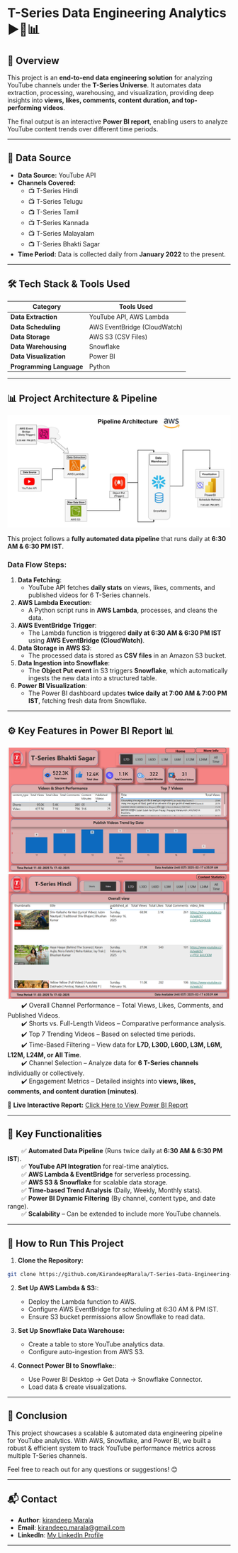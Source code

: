 # **T-Series Data Engineering Analytics** ▶️🎵📊  

## 📖 **Overview**  
This project is an **end-to-end data engineering solution** for analyzing YouTube channels under the **T-Series Universe**. It automates data extraction, processing, warehousing, and visualization, providing deep insights into **views, likes, comments, content duration, and top-performing videos**.  

The final output is an interactive **Power BI report**, enabling users to analyze YouTube content trends over different time periods.  

---

## 📁 **Data Source**  
- **Data Source:** YouTube API  
- **Channels Covered:**  
  - 📺 T-Series Hindi  
  - 📺 T-Series Telugu  
  - 📺 T-Series Tamil  
  - 📺 T-Series Kannada  
  - 📺 T-Series Malayalam  
  - 📺 T-Series Bhakti Sagar  
- **Time Period:** Data is collected daily from **January 2022** to the present.  

---

## 🛠️ **Tech Stack & Tools Used**  

| **Category**       | **Tools Used**  |
|-------------------|---------------|
| **Data Extraction** | YouTube API, AWS Lambda  |
| **Data Scheduling** | AWS EventBridge (CloudWatch)  |
| **Data Storage** | AWS S3 (CSV Files)  |
| **Data Warehousing** | Snowflake  |
| **Data Visualization** | Power BI  |
| **Programming Language** | Python  |

---

## 📊 **Project Architecture & Pipeline**  
![Architecture of the data pipeline](https://github.com/KirandeepMarala/T-Series-Data-Engineering-Analytics/blob/main/Images/youtube_analytics_architecture_pipeline.jpg) 

This project follows a **fully automated data pipeline** that runs daily at **6:30 AM & 6:30 PM IST**.  

### **Data Flow Steps:**  

1. **Data Fetching**:  
   - YouTube API fetches **daily stats** on views, likes, comments, and published videos for 6 T-Series channels.
2. **AWS Lambda Execution**:
   - A Python script runs in **AWS Lambda**, processes, and cleans the data.
3. **AWS EventBridge Trigger**:  
   - The Lambda function is triggered **daily at 6:30 AM & 6:30 PM IST** using **AWS EventBridge (CloudWatch)**.  
4. **Data Storage in AWS S3**:  
   - The processed data is stored as **CSV files** in an Amazon S3 bucket.  
5. **Data Ingestion into Snowflake**:  
   - The **Object Put event** in S3 triggers **Snowflake**, which automatically ingests the new data into a structured table.  
6. **Power BI Visualization**:  
   - The Power BI dashboard updates **twice daily at 7:00 AM & 7:00 PM IST**, fetching fresh data from Snowflake.  

---

## ⚙️ **Key Features in Power BI Report** 📊 
![Report overall stats](https://github.com/KirandeepMarala/T-Series-Data-Engineering-Analytics/blob/main/Images/dashboard_stats_page.png) 
![Report overall info](https://github.com/KirandeepMarala/T-Series-Data-Engineering-Analytics/blob/main/Images/dashboard_overall_info.png) 
&nbsp;&nbsp;&nbsp;&nbsp;&nbsp;&nbsp;&nbsp;&nbsp;✔️ Overall Channel Performance – Total Views, Likes, Comments, and Published Videos.  
&nbsp;&nbsp;&nbsp;&nbsp;&nbsp;&nbsp;&nbsp;&nbsp;✔️ Shorts vs. Full-Length Videos – Comparative performance analysis.  
&nbsp;&nbsp;&nbsp;&nbsp;&nbsp;&nbsp;&nbsp;&nbsp;✔️ Top 7 Trending Videos – Based on selected time periods.  
&nbsp;&nbsp;&nbsp;&nbsp;&nbsp;&nbsp;&nbsp;&nbsp;✔️ Time-Based Filtering – View data for **L7D, L30D, L60D, L3M, L6M, L12M, L24M, or All Time**.  
&nbsp;&nbsp;&nbsp;&nbsp;&nbsp;&nbsp;&nbsp;&nbsp;✔️ Channel Selection – Analyze data for **6 T-Series channels** individually or collectively.  
&nbsp;&nbsp;&nbsp;&nbsp;&nbsp;&nbsp;&nbsp;&nbsp;✔️ Engagement Metrics – Detailed insights into **views, likes, comments, and content duration (minutes)**.  

  🔗 **Live Interactive Report:** [Click Here to View Power BI Report](https://app.powerbi.com/view?r=eyJrIjoiYTJhYjQyNTAtMDNmYi00ZTQwLWExYjItZWY0MTVjYmY5N2ViIiwidCI6ImM2ZTU0OWIzLTVmNDUtNDAzMi1hYWU5LWQ0MjQ0ZGM1YjJjNCJ9)  


---

## 🚀 **Key Functionalities**  

&nbsp;&nbsp;&nbsp;&nbsp;&nbsp;&nbsp;&nbsp;&nbsp;✅ **Automated Data Pipeline** (Runs twice daily at **6:30 AM & 6:30 PM IST**).  
&nbsp;&nbsp;&nbsp;&nbsp;&nbsp;&nbsp;&nbsp;&nbsp;✅ **YouTube API Integration** for real-time analytics.  
&nbsp;&nbsp;&nbsp;&nbsp;&nbsp;&nbsp;&nbsp;&nbsp;✅ **AWS Lambda & EventBridge** for serverless processing.  
&nbsp;&nbsp;&nbsp;&nbsp;&nbsp;&nbsp;&nbsp;&nbsp;✅ **AWS S3 & Snowflake** for scalable data storage.  
&nbsp;&nbsp;&nbsp;&nbsp;&nbsp;&nbsp;&nbsp;&nbsp;✅ **Time-based Trend Analysis** (Daily, Weekly, Monthly stats).  
&nbsp;&nbsp;&nbsp;&nbsp;&nbsp;&nbsp;&nbsp;&nbsp;✅ **Power BI Dynamic Filtering** (By channel, content type, and date range).  
&nbsp;&nbsp;&nbsp;&nbsp;&nbsp;&nbsp;&nbsp;&nbsp;✅ **Scalability** – Can be extended to include more YouTube channels.  

---


## 📜 How to Run This Project

1. **Clone the Repository:**
```bash
git clone https://github.com/KirandeepMarala/T-Series-Data-Engineering-Analytics
 ```
2. **Set Up AWS Lambda & S3:**:
   - Deploy the Lambda function to AWS.
   - Configure AWS EventBridge for scheduling at 6:30 AM & PM IST.
   - Ensure S3 bucket permissions allow Snowflake to read data.
    
3. **Set Up Snowflake Data Warehouse:**
   - Create a table to store YouTube analytics data.
   - Configure auto-ingestion from AWS S3.
    
4. **Connect Power BI to Snowflake:**:
   - Use Power BI Desktop → Get Data → Snowflake Connector.
   - Load data & create visualizations.
    
---

## 🎯 Conclusion
This project showcases a scalable & automated data engineering pipeline for YouTube analytics. With AWS, Snowflake, and Power BI, we built a robust & efficient system to track YouTube performance metrics across multiple T-Series channels.

Feel free to reach out for any questions or suggestions! 😊

---

## 📬 Contact

- **Author**: [kirandeep Marala](#)
- **Email**: [kirandeep.marala@gmail.com](mailto:kirandeep.marala@gmail.com)
- **LinkedIn**: [My LinkedIn Profile](https://www.linkedin.com/in/kirandeepmarala/)

---

